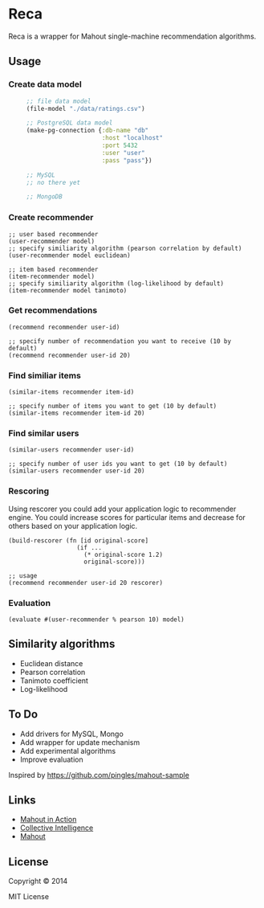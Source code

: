 # Reca

Reca is a wrapper for Mahout single-machine recommendation algorithms.

## Usage

### Create data model

``` clj
	 ;; file data model
	 (file-model "./data/ratings.csv")

	 ;; PostgreSQL data model
	 (make-pg-connection {:db-name "db"
                          :host "localhost"
                          :port 5432
                          :user "user"
                          :pass "pass"})

     ;; MySQL
     ;; no there yet

     ;; MongoDB
```

### Create recommender

	;; user based recommender
	(user-recommender model)
	;; specify similiarity algorithm (pearson correlation by default)
	(user-recommender model euclidean)

	;; item based recommender
	(item-recommender model)
	;; specify similiarity algorithm (log-likelihood by default)
	(item-recommender model tanimoto)

### Get recommendations

	(recommend recommender user-id)

	;; specify number of recommendation you want to receive (10 by default)
	(recommend recommender user-id 20)

### Find similiar items

	(similar-items recommender item-id)

	;; specify number of items you want to get (10 by default)
	(similar-items recommender item-id 20)

### Find similar users

	(similar-users recommender user-id)

	;; specify number of user ids you want to get (10 by default)
	(similar-users recommender user-id 20)

### Rescoring

Using rescorer you could add your application logic to recommender engine.
You could increase scores for particular items and decrease for others based on your application logic.

	(build-rescorer (fn [id original-score]
					   (if ...
					     (* original-score 1.2)
					     original-score)))

    ;; usage
    (recommend recommender user-id 20 rescorer)

### Evaluation

	(evaluate #(user-recommender % pearson 10) model)


## Similarity algorithms

* Euclidean distance
* Pearson correlation
* Tanimoto coefficient
* Log-likelihood


## To Do

* Add drivers for MySQL, Mongo
* Add wrapper for update mechanism
* Add experimental algorithms
* Improve evaluation

Inspired by https://github.com/pingles/mahout-sample

## Links

* [Mahout in Action](http://www.manning.com/owen/)
* [Collective Intelligence](http://shop.oreilly.com/product/9780596529321.do)
* [Mahout](https://mahout.apache.org/)

## License

Copyright © 2014

MIT License
